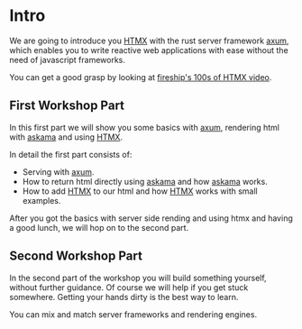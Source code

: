 # Intro

We are going to introduce you [HTMX](https:///) with the rust server framework [axum](https://github.com/tokio-rs/axum), which enables you to write reactive
web applications with ease without the need of javascript frameworks.

You can get a good grasp by looking at [fireship's 100s of HTMX video](https://www.youtube.com/watch?v=r-GSGH2RxJs).

## First Workshop Part

In this first part we will show you some basics with [axum](https://github.com/tokio-rs/axum),
rendering html with [askama](https://github.com/djc/askama) and using [HTMX](https://htmx.org/).

In detail the first part consists of:

- Serving with [axum](https://github.com/tokio-rs/axum).
- How to return html directly using [askama](https://github.com/djc/askama) and how [askama](https://github.com/djc/askama) works.
- How to add [HTMX](https://htmx.org/) to our html and how [HTMX](https://htmx.org/) works with small examples.

After you got the basics with server side rending and using htmx and having a good lunch,
we will hop on to the second part.

## Second Workshop Part

In the second part of the workshop you will build something yourself, without further guidance.
Of course we will help if you get stuck somewhere. Getting your hands dirty is the best way to learn.

You can mix and match server frameworks and rendering engines.